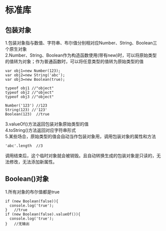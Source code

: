 # 标准库
## 包装对象
1.包装对象指与数值、字符串、布尔值分别相对应Number、String、Boolean三个原生对象   
2.Number、String、Boolean作为构造函数使用(带有new)时，可以将原始类型的值转为对象；作为普通函数时，可以将任意类型的值转为原始类型的值  
```
var obj1=new Number(123);
var obj2=new String('abc');
var obj3=new Boolean(true);

typeof obj1 //"object"
typeof obj2 //"object"
typeof obj3 //"object"

Number('123') //123
String(123) //'123'
Boolean(123)  //true
```
3.valueOf()方法返回包装对象原始类型的值  
4.toString()方法返回对应字符串形式  
5.某些场合，原始类型的值会自动当作包装对象用，调用包装对象的属性和方法
```
'abc'.length  //3
```
调用结束后，这个临时对象就会被销毁。且自动转换生成的包装对象是只读的，无法修改，无法添加新属性。  
## Boolean()对象
1.所有对象的布尔值都是true
```
if (new Boolean(false)){
  console.log('true');
}   //true
if (new Boolean(false).valueOf()){
  console.log('true');
}   //无输出
```
## 
